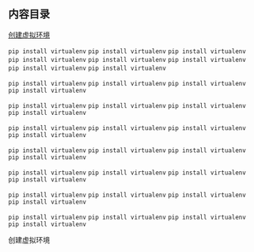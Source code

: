 ## 内容目录
[创建虚拟环境](#创建虚拟环境)


`pip install virtualenv`
`pip install virtualenv`
`pip install virtualenv`
`pip install virtualenv`
`pip install virtualenv`
`pip install virtualenv`
`pip install virtualenv`
`pip install virtualenv`

`pip install virtualenv`
`pip install virtualenv`
`pip install virtualenv`
`pip install virtualenv`

`pip install virtualenv`
`pip install virtualenv`
`pip install virtualenv`
`pip install virtualenv`

`pip install virtualenv`
`pip install virtualenv`
`pip install virtualenv`
`pip install virtualenv`

`pip install virtualenv`
`pip install virtualenv`
`pip install virtualenv`
`pip install virtualenv`

`pip install virtualenv`
`pip install virtualenv`
`pip install virtualenv`
`pip install virtualenv`

`pip install virtualenv`
`pip install virtualenv`
`pip install virtualenv`
`pip install virtualenv`

`pip install virtualenv`
`pip install virtualenv`
`pip install virtualenv`
`pip install virtualenv`


创建虚拟环境